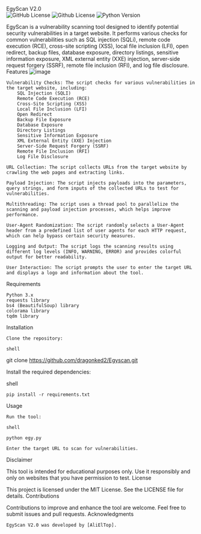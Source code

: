 EgyScan V2.0
<br>
![GitHub License](https://img.shields.io/badge/license-MIT-blue.svg)
![Github License](https://img.shields.io/badge/license-GPLv3-blue.svg)
![Python Version](https://img.shields.io/badge/python-3.x-blue.svg)
<p align="center">

EgyScan is a vulnerability scanning tool designed to identify potential security vulnerabilities in a target website. It performs various checks for common vulnerabilities such as SQL injection (SQLi), remote code execution (RCE), cross-site scripting (XSS), local file inclusion (LFI), open redirect, backup files, database exposure, directory listings, sensitive information exposure, XML external entity (XXE) injection, server-side request forgery (SSRF), remote file inclusion (RFI), and log file disclosure.
Features
![image](https://github.com/dragonked2/Egyscan/assets/66541902/45269369-e284-4006-8fcd-d8dd0e0cfdae)


    Vulnerability Checks: The script checks for various vulnerabilities in the target website, including:
        SQL Injection (SQLI)
        Remote Code Execution (RCE)
        Cross-Site Scripting (XSS)
        Local File Inclusion (LFI)
        Open Redirect
        Backup File Exposure
        Database Exposure
        Directory Listings
        Sensitive Information Exposure
        XML External Entity (XXE) Injection
        Server-Side Request Forgery (SSRF)
        Remote File Inclusion (RFI)
        Log File Disclosure

    URL Collection: The script collects URLs from the target website by crawling the web pages and extracting links.

    Payload Injection: The script injects payloads into the parameters, query strings, and form inputs of the collected URLs to test for vulnerabilities.

    Multithreading: The script uses a thread pool to parallelize the scanning and payload injection processes, which helps improve performance.

    User-Agent Randomization: The script randomly selects a User-Agent header from a predefined list of user agents for each HTTP request, which can help bypass certain security measures.

    Logging and Output: The script logs the scanning results using different log levels (INFO, WARNING, ERROR) and provides colorful output for better readability.

    User Interaction: The script prompts the user to enter the target URL and displays a logo and information about the tool.

Requirements

    Python 3.x
    requests library
    bs4 (BeautifulSoup) library
    colorama library
    tqdm library

Installation

    Clone the repository:

    shell

git clone https://github.com/dragonked2/Egyscan.git

Install the required dependencies:

shell

    pip install -r requirements.txt

Usage

    Run the tool:

    shell

    python egy.py

    Enter the target URL to scan for vulnerabilities.

Disclaimer

This tool is intended for educational purposes only. Use it responsibly and only on websites that you have permission to test.
License

This project is licensed under the MIT License. See the LICENSE file for details.
Contributions

Contributions to improve and enhance the tool are welcome. Feel free to submit issues and pull requests.
Acknowledgments

    EgyScan V2.0 was developed by [AliElTop].
